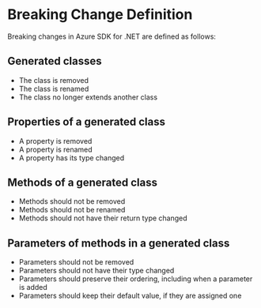 # Breaking Change Definition

<!-- Testing CI builds please do not merge -->

Breaking changes in Azure SDK for .NET are defined as follows:

## Generated classes

- The class is removed
- The class is renamed
- The class no longer extends another class

## Properties of a generated class

- A property is removed
- A property is renamed
- A property has its type changed

## Methods of a generated class
- Methods should not be removed
- Methods should not be renamed
- Methods should not have their return type changed

## Parameters of methods in a generated class
- Parameters should not be removed
- Parameters should not have their type changed
- Parameters should preserve their ordering, including when a parameter is added
- Parameters should keep their default value, if they are assigned one